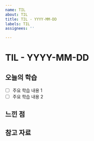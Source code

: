 ```yaml
---
name: TIL
about: TIL
title: TIL - YYYY-MM-DD
labels: TIL
assignees: ''

---
```


# TIL - YYYY-MM-DD

## 오늘의 학습
- [ ] 주요 학습 내용 1
- [ ] 주요 학습 내용 2

## 느낀 점

## 참고 자료

